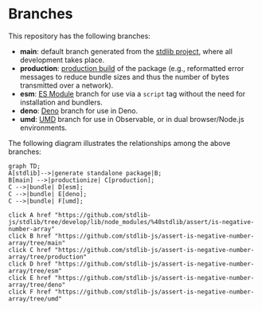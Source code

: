 <!--

@license Apache-2.0

Copyright (c) 2022 The Stdlib Authors.

Licensed under the Apache License, Version 2.0 (the "License");
you may not use this file except in compliance with the License.
You may obtain a copy of the License at

    http://www.apache.org/licenses/LICENSE-2.0

Unless required by applicable law or agreed to in writing, software
distributed under the License is distributed on an "AS IS" BASIS,
WITHOUT WARRANTIES OR CONDITIONS OF ANY KIND, either express or implied.
See the License for the specific language governing permissions and
limitations under the License.

-->

# Branches

This repository has the following branches:

-   **main**: default branch generated from the [stdlib project][stdlib-url], where all development takes place.
-   **production**: [production build][production-url] of the package (e.g., reformatted error messages to reduce bundle sizes and thus the number of bytes transmitted over a network).
-   **esm**: [ES Module][esm-url] branch for use via a `script` tag without the need for installation and bundlers.
-   **deno**: [Deno][deno-url] branch for use in Deno.
-   **umd**: [UMD][umd-url] branch for use in Observable, or in dual browser/Node.js environments.

The following diagram illustrates the relationships among the above branches:

```mermaid
graph TD;
A[stdlib]-->|generate standalone package|B;
B[main] -->|productionize| C[production];
C -->|bundle| D[esm];
C -->|bundle| E[deno];
C -->|bundle| F[umd];

click A href "https://github.com/stdlib-js/stdlib/tree/develop/lib/node_modules/%40stdlib/assert/is-negative-number-array"
click B href "https://github.com/stdlib-js/assert-is-negative-number-array/tree/main"
click C href "https://github.com/stdlib-js/assert-is-negative-number-array/tree/production"
click D href "https://github.com/stdlib-js/assert-is-negative-number-array/tree/esm"
click E href "https://github.com/stdlib-js/assert-is-negative-number-array/tree/deno"
click F href "https://github.com/stdlib-js/assert-is-negative-number-array/tree/umd"
```

[stdlib-url]: https://github.com/stdlib-js/stdlib/tree/develop/lib/node_modules/%40stdlib/assert/is-negative-number-array
[production-url]: https://github.com/stdlib-js/assert-is-negative-number-array/tree/production
[deno-url]: https://github.com/stdlib-js/assert-is-negative-number-array/tree/deno
[umd-url]: https://github.com/stdlib-js/assert-is-negative-number-array/tree/umd
[esm-url]: https://github.com/stdlib-js/assert-is-negative-number-array/tree/esm